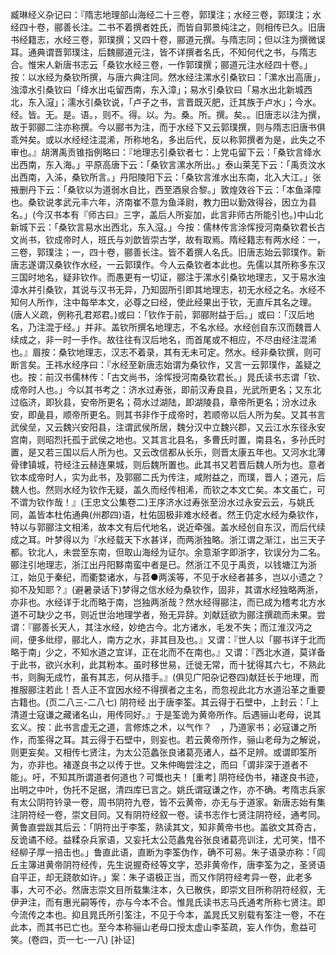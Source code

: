 <!-- { "loadSidebar": true } -->
臧琳经义杂记曰：『隋志地理部山海经二十三卷，郭璞注；水经三卷，郭璞注；水经四十卷，郦善长注。二书不着撰者姓氏，而皆自郭景纯注之，则相传已久。旧唐书经籍志，水经三卷，郭璞撰；又四十卷，郦道元撰。与隋志同；但以注为撰微误耳。通典谓晋郭璞注，后魏郦道元注，皆不详撰者名氏，不知何代之书，与隋志合。惟宋人新唐书志云「桑钦水经三卷，一作郭璞撰；郦道元注水经四十卷。」按：以水经为桑钦所撰，与唐六典注同。然水经注漯水引桑钦曰：「漯水出高唐」，浊漳水引桑钦曰「绛水出屯留西南，东入漳」；易水引桑钦曰「易水出北新城西北，东入滱」；濡水引桑钦说，「卢子之书，言晋既灭肥，迁其族于卢水」；今水。经。皆。无。是。语。，则不。得。以。为。桑。所。撰。矣。。旧唐志以注为撰，故于郭郦二注亦称撰。今以郦书为注，而于水经下又云郭璞撰，则与隋志旧唐书俱乖舛矣。或以水经经注混浠，所称地名，多出后代，反以称郭撰者为是，此失之不审也。』胡渭禹贡锥指例略曰：『地理志引桑钦者七：上党屯留下云：「桑钦言绛水出西南，东入海。」平原高唐下云：「桑钦言漯水所出。」泰山莱芜下云：「禹贡汶水出西南，入泲，桑钦所言。」丹阳陵阳下云：「桑钦言淮水出东南，北入大江。」张掖删丹下云：「桑钦以为道弱水自比，西至酒泉合黎。」敦煌效谷下云：「本鱼泽障也。桑钦说孝武元丰六年，济南崔不意为鱼泽尉，教力田以勤效得谷，因立为县名。」(今汉书本有『师古曰』三字，盖后人所妄加，此言非师古所能引也。)中山北新城下云：「桑钦言易水出西北，东入滱。」今按：儒林传言涂恽授河南桑钦君长古文尚书，钦成帝时人，班氏与刘歆皆崇古学，故有取焉。隋经籍志有两水经：一，三卷，郭璞注；一，四十卷，郦善长注。皆不着撰人名氏。旧唐志始云郭璞作。新唐志遂谓汉桑钦作水经，一云郭璞作。今人云桑钦者本此也。先儒以其所称多东汉三国时地名，疑非钦作。而愚更有一切证，郦注于漯水引桑钦地理志，又于易水浊漳水并引桑钦，其说与汉书无异，乃知固所引即其地理志，初无水经之名。水经不知何人所作，注中每举本文，必尊之曰经，使此经果出于钦，无直斥其名之理。(唐人义疏，例称孔君郑君。)或曰：「钦作于前，郭郦附益于后。」或曰：「汉后地名，乃注混于经。」并非。盖钦所撰名地理志，不名水经。水经创自东汉而魏晋人续成之，非一时一手作。故往往有汉后地名，而首尾或不相应，不尽由经注混浠也。』眉按：桑钦地理志，汉志不着录，其有无未可定。然水。经非桑钦撰，则可断言矣。王祎水经序曰：『水经至新唐志始谓为桑钦作，又言一云郭璞作，盖疑之也。按：前汉书儒林传：「古文尚书，涂恽授河南桑钦君长。」晁氏读书志谓「钦、成帝时人也。」今以其书考之：济水过寿张，即前汉寿良县，光武所更名；又东北过临济，即狄县，安帝所更名；荷水过湖陆，即湖陵县，章帝所更名；汾水过永安，即彘县，顺帝所更名。则其书非作于成帝时，若顺帝以后人所为矣。又其书言武侯垒，又云魏兴安阳县，注谓武侯所居，魏分汉中立魏兴郡，又云江水东径永安宫南，则昭烈托孤于武侯之地也。又其言北县名，多曹氏时置，南县名，多孙氏时置，是又若三国以后人所为也。又云改信都从长乐，则晋太康五年也。又河水北薄骨律镇城，符经注云赫连果城，则后魏所置也。此其书又若晋后魏人所为也。意者钦本成帝时人，实为此书，及郭郦二氏为传注，咸附益之，而璞，晋人；道元，后魏人也。然则水经为钦作无疑，盖久而经传相浠，而钦之本文亡矣。本文虽亡，可不谓为钦作哉！』(王忠文公集卷二)王序济水过寿张至汾水过永安云云，与姚氏同，盖皆本杜佑通典(州郡四)语，杜佑固极非难水经者。然王仍定水经为桑钦作，特以与郭郦注文相浠，故本文有后代地名，说近牵强。盖水经创自东汉，而后代续成之耳。叶梦得以为『水经载天下水甚详，而两浙独略。浙江谓之渐江，出三天子都。钦北人，未尝至东南，但取山海经为证尔。余意渐字即浙字，钦误分为二名。郦注引地理志，浙江出丹阳黟南蛮中者是已。然浙江不见于禹贡，以钱塘江为浙江，始见于秦纪，而衢婺诸水，与苕●两溪等，不见于水经者甚多，岂以小遗之？抑不及知耶？』(避暑录话下)梦得之信水经为桑钦作，固非，其谓水经独略两浙，亦非也。水经详于北而略于南，岂独两浙哉？然水经得郦注，而已成为稽考北方水道不可缺少之书，则近世治地理学者，殆无异辞。刘献廷欲为郦注撰疏而未果。尝谓：『郦善长天人，其注水经，妙绝古今。北方诸水，毛发不失；而江淮汉沔之间，便多纰缪，郦北人，南方之水，非其目及也。』又谓：『世人以「郦书详于北而略于南」少之，不知水道之宜详，正在北而不在南也。』又谓：『西北水道，莫详备于此书，欲兴水利，此其粉本。虽时移世易，迁徙无常，而十犹得其六七，不熟此书，则胸无成竹，虽有其志，何从措手。』(俱见广阳杂记卷四)献廷长于地理，而推服郦注若此！吾人正不宜因水经不得撰者之主名，而忽视此北方水道沿革之重要古籍也。(页二八三-二八七)
阴符经
出于唐李筌。其云得于石壁中，上封云：「上清道士寇谦之藏诸名山，用传同好。』于是筌诡为黄帝所作。后遇骊山老母，说其玄义。按：此书言虚无之道，言修炼之术，以气作？　，乃道家书；必寇谦之所作，而筌得之耳。其云得于石壁中，则妄也。若云黄帝所作，骊山老母为之解说，则更妄矣。又相传七贤注，为太公范蠡张良诸葛亮诸人，益不足辨。或谓即筌所为，亦非也。褚遂良书之以传于世。又朱仲晦尝注之，而曰「谓非深于道者不能」。吁，不知其所谓道者何道也？可慨也夫！
[重考]
阴符经伪书，褚遂良书迹，出明之中叶，伪托不足据，清四库已言之。姚氏谓寇谦之作，亦不确。考隋志兵家有太公阴符钤录一卷，周书阴符九卷，皆不云黄帝，亦无与于道家。新唐志始有集注阴符经一卷，崇文目同。又有阴符经叙一卷。读书志作七贤注阴符经，通考同。黄鲁直尝跋其后云：「阴符出于李筌，熟读其文，知非黄帝书也。盖欲文其奇古，反诡谲不经。益糅杂兵家语，又妄托太公范蠡鬼谷张良诸葛亮训注，尤可笑，惜不经柳子厚一掊击也。」鲁直此语，直断为李筌伪作，确不可易。朱子语录亦称：「闾丘主簿进黄帝阴符经传，先生说握奇经等文字，恐非黄帝作，唐李筌为之，圣贤语自平正，却无跷欹如许。」案：朱子语极正当，而又作阴符经考异一卷，此老多事，大可不必。然唐志崇文目所载集注本，久已散佚，即崇文目所称阴符经叙，无伊尹注，而有惠光嗣等传，亦与今本不合。惟晁氏读书志马氏通考所称七贤注。即今流传之本也。抑且晁氏所引筌注，不见于今本，盖晁氏又别载有筌注一卷，不在此本，而其书已亡也。至今本称骊山老母口授太虚山李荃疏，妄人作伪，愈益可笑。(卷四，页一七-一八)
[补证]
